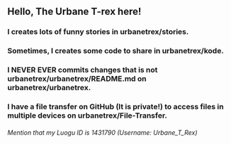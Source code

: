 ## Hello, The Urbane T-rex here!
### I creates lots of funny stories in urbanetrex/stories.
### Sometimes, I creates some code to share in urbanetrex/kode.
### I NEVER EVER commits changes that is not urbanetrex/urbanetrex/README.md on urbanetrex/urbanetrex.
### I have a file transfer on GitHub (It is private!) to access files in multiple devices on urbanetrex/File-Transfer.
###### Mention that my Luogu ID is 1431790 (Username: Urbane_T_Rex)

